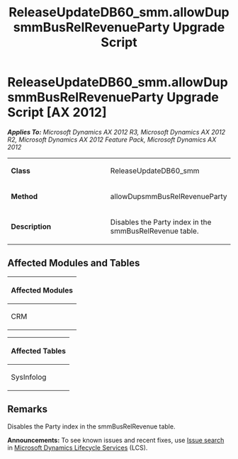 ﻿---
title: ReleaseUpdateDB60_smm.allowDupsmmBusRelRevenueParty Upgrade Script
TOCTitle: ReleaseUpdateDB60_smm.allowDupsmmBusRelRevenueParty Upgrade Script
ms:assetid: 341e8a94-b18f-6815-95cc-9332704524d8
ms:mtpsurl: https://msdn.microsoft.com/en-us/library/JJ685118(v=AX.60)
ms:contentKeyID: 49707571
ms.date: 05/18/2015
mtps_version: v=AX.60
---

# ReleaseUpdateDB60\_smm.allowDupsmmBusRelRevenueParty Upgrade Script [AX 2012]


_**Applies To:** Microsoft Dynamics AX 2012 R3, Microsoft Dynamics AX 2012 R2, Microsoft Dynamics AX 2012 Feature Pack, Microsoft Dynamics AX 2012_

<table>
<colgroup>
<col style="width: 50%" />
<col style="width: 50%" />
</colgroup>
<tbody>
<tr class="odd">
<td><p><strong>Class</strong></p></td>
<td><p>ReleaseUpdateDB60_smm</p></td>
</tr>
<tr class="even">
<td><p><strong>Method</strong></p></td>
<td><p>allowDupsmmBusRelRevenueParty</p></td>
</tr>
<tr class="odd">
<td><p><strong>Description</strong></p></td>
<td><p>Disables the Party index in the smmBusRelRevenue table.</p></td>
</tr>
</tbody>
</table>


## Affected Modules and Tables

<table>
<colgroup>
<col style="width: 100%" />
</colgroup>
<thead>
<tr class="header">
<th><p>Affected Modules</p></th>
</tr>
</thead>
<tbody>
<tr class="odd">
<td><p>CRM</p></td>
</tr>
</tbody>
</table>


<table>
<colgroup>
<col style="width: 100%" />
</colgroup>
<thead>
<tr class="header">
<th><p>Affected Tables</p></th>
</tr>
</thead>
<tbody>
<tr class="odd">
<td><p>SysInfolog</p></td>
</tr>
</tbody>
</table>


## Remarks

Disables the Party index in the smmBusRelRevenue table.

  
**Announcements:** To see known issues and recent fixes, use [Issue search](http://go.microsoft.com/fwlink/?linkid=389258) in [Microsoft Dynamics Lifecycle Services](http://go.microsoft.com/fwlink/?linkid=306505) (LCS).

